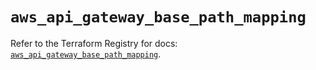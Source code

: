 # `aws_api_gateway_base_path_mapping`

Refer to the Terraform Registry for docs: [`aws_api_gateway_base_path_mapping`](https://registry.terraform.io/providers/hashicorp/aws/5.93.0/docs/resources/api_gateway_base_path_mapping).
